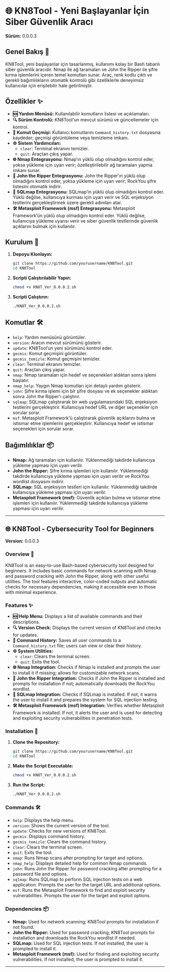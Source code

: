 
# 🌐 KN8Tool - Yeni Başlayanlar İçin Siber Güvenlik Aracı
**Sürüm:** 0.0.0.3

## Genel Bakış 🌟
KN8Tool, yeni başlayanlar için tasarlanmış, kullanımı kolay bir Bash tabanlı siber güvenlik aracıdır. Nmap ile ağ taramaları ve John the Ripper ile şifre kırma işlemlerini içeren temel komutları sunar. Araç, renk kodlu çıktı ve gerekli bağımlılıkların otomatik kontrolü gibi özelliklerle deneyimsiz kullanıcılar için erişilebilir hale getirilmiştir.

## Özellikler ✨
- **🆘 Yardım Menüsü:** Kullanılabilir komutların listesi ve açıklamaları.
- **🔍 Sürüm Kontrolü:** KN8Tool'un mevcut sürümü ve güncellemeler için kontrol.
- **📜 Komut Geçmişi:** Kullanıcı komutlarını `Command_history.txt` dosyasına kaydeder; geçmişi görüntüleme veya temizleme imkanı.
- **⚙️ Sistem Yardımcıları:** 
  - `clear`: Terminal ekranını temizler.
  - `quit`: Araçtan çıkış yapar.
- **🌐 Nmap Entegrasyonu:** Nmap’ın yüklü olup olmadığını kontrol eder, yoksa yükleme için uyarı verir; özelleştirilebilir ağ taramaları yapma imkanı sunar.
- **🔑 John the Ripper Entegrasyonu:** John the Ripper’ın yüklü olup olmadığını kontrol eder, yoksa yükleme için uyarı verir; RockYou şifre listesini otomatik indirir.
- **🧩 SQLmap Entegrasyonu:** SQLmap’in yüklü olup olmadığını kontrol eder. Yüklü değilse, kullanıcıya kurması için uyarı verir ve SQL enjeksiyon testlerini gerçekleştirmek üzere gerekli adımları atar.
- **🛠️ Metasploit Framework (msf) Entegrasyonu:** Metasploit Framework’ün yüklü olup olmadığını kontrol eder. Yüklü değilse, kullanıcıya yükleme uyarısı verir ve siber güvenlik testlerinde güvenlik açıklarını bulmak için kullanılır.

## Kurulum 🚀
1. **Depoyu Klonlayın:**
   ```bash
   git clone https://github.com/yourusername/KN8Tool.git
   cd KN8Tool
   ```

2. **Scripti Çalıştırılabilir Yapın:**
   ```bash
   chmod +x KN8T_Ver_0.0.0.2.sh
   ```

3. **Scripti Çalıştırın:**
   ```bash
   ./KN8T_Ver_0.0.0.2.sh
   ```

## Komutlar 🛠️
- `help`: Yardım menüsünü görüntüler.
- `version`: Aracın mevcut sürümünü gösterir.
- `update`: KN8Tool’un yeni sürümünü kontrol eder.
- `gecmis`: Komut geçmişini görüntüler.
- `gecmis_temizle`: Komut geçmişini temizler.
- `clear`: Terminal ekranını temizler.
- `quit`: Araçtan çıkış yapar.
- `nmap`: Nmap taramaları için hedef ve seçenekleri aldıktan sonra işlemi başlatır.
- `nmap_help`: Yaygın Nmap komutları için detaylı yardım gösterir.
- `john`: Şifre kırma işlemi için bir şifre dosyası ve ek seçenekler aldıktan sonra John the Ripper'ı çalıştırır.
- `sqlmap`: SQLmap çalıştırarak bir web uygulamasındaki SQL enjeksiyon testlerini gerçekleştirir. Kullanıcıya hedef URL ve diğer seçenekler için sorular sorar.
- `msf`: Metasploit Framework'ü çalıştırarak güvenlik açıklarını bulma ve istismar etme işlemlerini gerçekleştirir. Kullanıcıya hedef ve istismar seçenekleri için sorular sorar.

## Bağımlılıklar 📦
- **Nmap:** Ağ taramaları için kullanılır. Yüklenmediği takdirde kullanıcıya yükleme yapması için uyarı verilir.
- **John the Ripper:** Şifre kırma işlemleri için kullanılır. Yüklenmediği takdirde kullanıcıya yükleme yapması için uyarı verilir ve RockYou wordlist dosyasını indirir.
- **SQLmap:** SQL enjeksiyon testleri için kullanılır. Yüklenmediği takdirde kullanıcıya yükleme yapması için uyarı verilir.
- **Metasploit Framework (msf):** Güvenlik açıkları bulma ve istismar etme işlemleri için kullanılır. Yüklenmediği takdirde kullanıcıya yükleme yapması için uyarı verilir.

---

## 🌐 KN8Tool - Cybersecurity Tool for Beginners
**Version:** 0.0.0.3

### Overview 🌟
KN8Tool is an easy-to-use Bash-based cybersecurity tool designed for beginners. It includes basic commands for network scanning with Nmap and password cracking with John the Ripper, along with other useful utilities. The tool features interactive, color-coded outputs and automatic checks for necessary dependencies, making it accessible even to those with minimal experience.

### Features ✨
- **🆘 Help Menu:** Displays a list of available commands and their descriptions.
- **🔍 Version Check:** Displays the current version of KN8Tool and checks for updates.
- **📜 Command History:** Saves all user commands to a `Command_history.txt` file; users can view or clear their history.
- **⚙️ System Utilities:** 
  - `clear`: Clears the terminal screen.
  - `quit`: Exits the tool.
- **🌐 Nmap Integration:** Checks if Nmap is installed and prompts the user to install it if missing; allows for customizable network scans.
- **🔑 John the Ripper Integration:** Checks if John the Ripper is installed and prompts for installation if not; automatically downloads the RockYou wordlist.
- **🧩 SQLmap Integration:** Checks if SQLmap is installed. If not, it warns the user to install it and prepares the system for SQL injection testing.
- **🛠️ Metasploit Framework (msf) Integration:** Verifies whether Metasploit Framework is installed. If not, it alerts the user and is used for detecting and exploiting security vulnerabilities in penetration tests.

### Installation 🚀
1. **Clone the Repository:**
   ```bash
   git clone https://github.com/yourusername/KN8Tool.git
   cd KN8Tool
   ```

2. **Make the Script Executable:**
   ```bash
   chmod +x KN8T_Ver_0.0.0.2.sh
   ```

3. **Run the Script:**
   ```bash
   ./KN8T_Ver_0.0.0.2.sh
   ```

### Commands 🛠️
- `help`: Displays the help menu.
- `version`: Shows the current version of the tool.
- `update`: Checks for new versions of KN8Tool.
- `gecmis`: Displays command history.
- `gecmis_temizle`: Clears the command history.
- `clear`: Clears the terminal screen.
- `quit`: Exits the tool.
- `nmap`: Runs Nmap scans after prompting for target and options.
- `nmap_help`: Displays detailed help for common Nmap commands.
- `john`: Runs John the Ripper for password cracking after prompting for a password file and options.
- `sqlmap`: Runs SQLmap to perform SQL injection tests on a web application. Prompts the user for the target URL and additional options.
- `msf`: Runs the Metasploit Framework to find and exploit security vulnerabilities. Prompts the user for the target and exploit options.

### Dependencies 📦
- **Nmap:** Used for network scanning; KN8Tool prompts for installation if not found.
- **John the Ripper:** Used for password cracking; KN8Tool prompts for installation and downloads the RockYou wordlist if needed.
- **SQLmap:** Used for SQL injection tests. If not installed, the user is prompted to install it.
- **Metasploit Framework (msf):** Used for finding and exploiting security vulnerabilities. If not installed, the user is prompted to install it.
---
